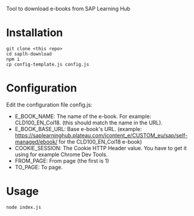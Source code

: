 Tool to download e-books from SAP Learning Hub

Installation
============

```
git clone <this repo> 
cd saplh-download
npm i
cp config-template.js config.js
```

Configuration
=============

Edit the configuration file config.js:
- E_BOOK_NAME: The name of the e-book. For example: CLD100_EN_Col18. (this should match the name in the URL).
- E_BOOK_BASE_URL: Base e-book's URL. (example: https://saplearninghub.plateau.com/icontent_e/CUSTOM_eu/sap/self-managed/ebook/ for the CLD100_EN_Col18 e-book)
- COOKIE_SESSION: The Cookie HTTP Header value. You have to get it using for example Chrome Dev Tools.
- FROM_PAGE: From page (the first is 1)
- TO_PAGE: To page.

Usage
=====

```
node index.js
```
